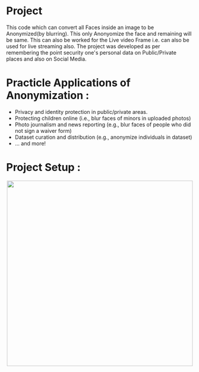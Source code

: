 Project
============================================================================================
This code which can convert all Faces inside an image to be Anonymized(by blurring). This only Anonyomize the face and remaining will be same. This can also be worked for the Live video Frame i.e. can also be used for live streaming also. The project was developed as per remembering the point security one's personal data on Public/Private places and also on Social Media.

Practicle Applications of Anonymization : 
============================================================================================
- Privacy and identity protection in public/private areas.
- Protecting children online (i.e., blur faces of minors in uploaded photos)
- Photo journalism and news reporting (e.g., blur faces of people who did not sign a waiver form)
- Dataset curation and distribution (e.g., anonymize individuals in dataset)
- … and more!

Project Setup : 
============================================================================================
<p align = "center">
<img src="https://www.pyimagesearch.com/wp-content/uploads/2020/04/opencv_face_blurring_steps.png" width="500">
</p>
